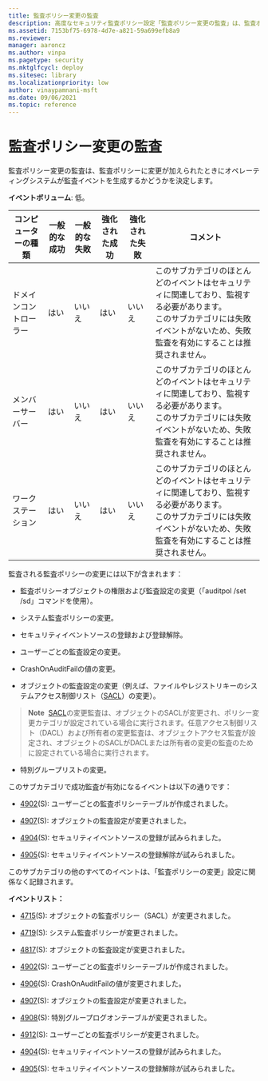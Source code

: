 ```yaml
---
title: 監査ポリシー変更の監査
description: 高度なセキュリティ監査ポリシー設定「監査ポリシー変更の監査」は、監査ポリシーに変更が加えられたときに監査イベントが生成されるかどうかを決定します。
ms.assetid: 7153bf75-6978-4d7e-a821-59a699efb8a9
ms.reviewer: 
manager: aaroncz
ms.author: vinpa
ms.pagetype: security
ms.mktglfcycl: deploy
ms.sitesec: library
ms.localizationpriority: low
author: vinaypamnani-msft
ms.date: 09/06/2021
ms.topic: reference
---
```


# 監査ポリシー変更の監査

監査ポリシー変更の監査は、監査ポリシーに変更が加えられたときにオペレーティングシステムが監査イベントを生成するかどうかを決定します。

**イベントボリューム**: 低。

| コンピューターの種類 | 一般的な成功 | 一般的な失敗 | 強化された成功 | 強化された失敗 | コメント                                                                                                                                                                                                                      |
|-----------------------|---------------|---------------|----------------|----------------|-------------------------------------------------------------------------------------------------------------------------------------------------------------------------------------------------------------------------------|
| ドメインコントローラー | はい          | いいえ        | はい           | いいえ         | このサブカテゴリのほとんどのイベントはセキュリティに関連しており、監視する必要があります。 <br>このサブカテゴリには失敗イベントがないため、失敗監査を有効にすることは推奨されません。 |
| メンバーサーバー     | はい          | いいえ        | はい           | いいえ         | このサブカテゴリのほとんどのイベントはセキュリティに関連しており、監視する必要があります。 <br>このサブカテゴリには失敗イベントがないため、失敗監査を有効にすることは推奨されません。 |
| ワークステーション   | はい          | いいえ        | はい           | いいえ         | このサブカテゴリのほとんどのイベントはセキュリティに関連しており、監視する必要があります。 <br>このサブカテゴリには失敗イベントがないため、失敗監査を有効にすることは推奨されません。 |

監査される監査ポリシーの変更には以下が含まれます：

-   監査ポリシーオブジェクトの権限および監査設定の変更（「auditpol /set /sd」コマンドを使用）。

-   システム監査ポリシーの変更。

-   セキュリティイベントソースの登録および登録解除。

-   ユーザーごとの監査設定の変更。

-   CrashOnAuditFailの値の変更。

-   オブジェクトの監査設定の変更（例えば、ファイルやレジストリキーのシステムアクセス制御リスト（[SACL](/windows/win32/secauthz/access-control-lists)）の変更）。

> **Note**&nbsp;&nbsp;[SACL](/windows/win32/secauthz/access-control-lists)の変更監査は、オブジェクトのSACLが変更され、ポリシー変更カテゴリが設定されている場合に実行されます。任意アクセス制御リスト（DACL）および所有者の変更監査は、オブジェクトアクセス監査が設定され、オブジェクトのSACLがDACLまたは所有者の変更の監査のために設定されている場合に実行されます。

-   特別グループリストの変更。

このサブカテゴリで成功監査が有効になるイベントは以下の通りです：

-   [4902](event-4902.md)(S): ユーザーごとの監査ポリシーテーブルが作成されました。

-   [4907](event-4907.md)(S): オブジェクトの監査設定が変更されました。

-   [4904](event-4904.md)(S): セキュリティイベントソースの登録が試みられました。

-   [4905](event-4905.md)(S): セキュリティイベントソースの登録解除が試みられました。

このサブカテゴリの他のすべてのイベントは、「監査ポリシーの変更」設定に関係なく記録されます。

**イベントリスト：**

-   [4715](event-4715.md)(S): オブジェクトの監査ポリシー（SACL）が変更されました。

-   [4719](event-4719.md)(S): システム監査ポリシーが変更されました。

-   [4817](event-4817.md)(S): オブジェクトの監査設定が変更されました。

-   [4902](event-4902.md)(S): ユーザーごとの監査ポリシーテーブルが作成されました。

-   [4906](event-4906.md)(S): CrashOnAuditFailの値が変更されました。

-   [4907](event-4907.md)(S): オブジェクトの監査設定が変更されました。

-   [4908](event-4908.md)(S): 特別グループログオンテーブルが変更されました。

-   [4912](event-4912.md)(S): ユーザーごとの監査ポリシーが変更されました。

-   [4904](event-4904.md)(S): セキュリティイベントソースの登録が試みられました。

-   [4905](event-4905.md)(S): セキュリティイベントソースの登録解除が試みられました。
